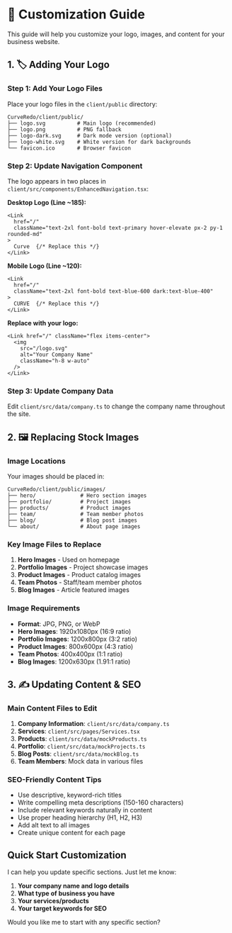 # 🎨 Customization Guide

This guide will help you customize your logo, images, and content for your business website.

## 1. 🏷️ **Adding Your Logo**

### Step 1: Add Your Logo Files

Place your logo files in the `client/public` directory:

```
CurveRedo/client/public/
├── logo.svg          # Main logo (recommended)
├── logo.png          # PNG fallback
├── logo-dark.svg     # Dark mode version (optional)
├── logo-white.svg    # White version for dark backgrounds
└── favicon.ico       # Browser favicon
```

### Step 2: Update Navigation Component

The logo appears in two places in `client/src/components/EnhancedNavigation.tsx`:

**Desktop Logo (Line ~185):**
```tsx
<Link
  href="/"
  className="text-2xl font-bold text-primary hover-elevate px-2 py-1 rounded-md"
>
  Curve  {/* Replace this */}
</Link>
```

**Mobile Logo (Line ~120):**
```tsx
<Link
  href="/"
  className="text-2xl font-bold text-blue-600 dark:text-blue-400"
>
  CURVE  {/* Replace this */}
</Link>
```

**Replace with your logo:**
```tsx
<Link href="/" className="flex items-center">
  <img 
    src="/logo.svg" 
    alt="Your Company Name" 
    className="h-8 w-auto"
  />
</Link>
```

### Step 3: Update Company Data

Edit `client/src/data/company.ts` to change the company name throughout the site.

## 2. 🖼️ **Replacing Stock Images**

### Image Locations

Your images should be placed in:
```
CurveRedo/client/public/images/
├── hero/              # Hero section images
├── portfolio/         # Project images
├── products/          # Product images
├── team/              # Team member photos
├── blog/              # Blog post images
└── about/             # About page images
```

### Key Image Files to Replace

1. **Hero Images** - Used on homepage
2. **Portfolio Images** - Project showcase images
3. **Product Images** - Product catalog images
4. **Team Photos** - Staff/team member photos
5. **Blog Images** - Article featured images

### Image Requirements

- **Format**: JPG, PNG, or WebP
- **Hero Images**: 1920x1080px (16:9 ratio)
- **Portfolio Images**: 1200x800px (3:2 ratio)
- **Product Images**: 800x600px (4:3 ratio)
- **Team Photos**: 400x400px (1:1 ratio)
- **Blog Images**: 1200x630px (1.91:1 ratio)

## 3. ✍️ **Updating Content & SEO**

### Main Content Files to Edit

1. **Company Information**: `client/src/data/company.ts`
2. **Services**: `client/src/pages/Services.tsx`
3. **Products**: `client/src/data/mockProducts.ts`
4. **Portfolio**: `client/src/data/mockProjects.ts`
5. **Blog Posts**: `client/src/data/mockBlog.ts`
6. **Team Members**: Mock data in various files

### SEO-Friendly Content Tips

- Use descriptive, keyword-rich titles
- Write compelling meta descriptions (150-160 characters)
- Include relevant keywords naturally in content
- Use proper heading hierarchy (H1, H2, H3)
- Add alt text to all images
- Create unique content for each page

## Quick Start Customization

I can help you update specific sections. Just let me know:

1. **Your company name and logo details**
2. **What type of business you have**
3. **Your services/products**
4. **Your target keywords for SEO**

Would you like me to start with any specific section?